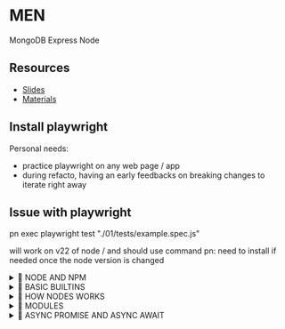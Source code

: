 # MEN
MongoDB Express Node

## Resources
- [Slides](https://github.com/jonasschmedtmann/complete-node-bootcamp/blob/master/theory-lectures.pdf)
- [Materials](https://github.com/jonasschmedtmann/complete-node-bootcamp)

## Install playwright 
Personal needs:
- practice playwright on any web page / app
- during refacto, having an early feedbacks on 
breaking changes to iterate right away

## Issue with playwright
pn exec playwright test "./01/tests/example.spec.js"

will work on v22 of node / and should use command pn:
need to install if needed once the node version is changed


<details>
	<summary>📌 NODE AND NPM</summary>

[✏️ Need to update this Readme Section?](./00_node-and-npm/README.md)

# Node and NPM
JS is in the backend ( node ) and frontend ( browsers )
## Introduction
### What
Runtime for JS development on backend ( embedding V8 )

### Why
- great for web
- single thread based on event driven,non blocking I/O model

### When
Good for:
- API & DB behind it ( preferably NoSQL)
- data streaming ( video streaming )
- real time chat app
- server side web app
- writing same code for backend and frontend
- npm : packages for node
- widely used ( big community )
Not good for:
- app w/ heavy server-side processing(CPU intensive) -> better for php, python

</details>
<details>
	<summary>📌 BASIC BUILTINS</summary>

[✏️ Need to update this Readme Section?](./01_basic-builtins/README.md)

# 01 Basic Built Ins
Node basics sync and async programming dealing with packages ( built-ins mainly )
and tiers ( external ) showing how to work with.

```txt
Folder structure & covered topics 

|__01_sync_async: practice node with sync and async
|__02_server: practice http server and routing
|__03_project: practice http server, routing and templates
```

Starting to work with node involves the terminal.
The terminal in Node is a REPL:
- a `REPL`: read eval print loop 

Workflow:
in terminal:
- `node` will spawn a REPL
- in `REPL` commands and tools:
	- `ctrl + c` kill the REPL
	- `tab`: displays all node available features


## 01 sync and async
Acknowledging sync and sync concepts allowing to identify which should be used
- sync -> blocking event
- async -> non blocking event -> using callbacks

## 02 server
- using `http` built in function
- note server can host thousands of user: need to be careful
on when to use sync and when to use async programming to avoid
impacting the user experience and / or crash app.


## 03 Project - Node Farm
- Using http to create a server and routing
- using templates file to render
	- reading them ( using sync/async prog )
	- injecting data ( custom template render )
	- using tiers package ( how to install packages )


Continuation on:
- writing some js code
- requiring module ( built-in fs )
- program read / write from and to file ( sync async )
- async (blocking) and synchronous (non-blocking) 
	Node being single threaded, blocking code - could impact other users.
	If a process gets too long for user1's request -> all other users
	would wait until it finishes --> this is why it is preferable to use asynchronous

	Non blocking model: callback model present in node due to load process delegation,  
	which is ran in the background and when ready, it call the callback to hook back to the main thread

	--> Callback hell: nested callbacks
	Solutions:
		- ES6 Promises to use
		- or ES8 async await

	- When deciding to deal with sync and async:
	Make sure to know in which scope the code is executed.
	Example:
	- server serving route api - reads the data file in order to provide a response content
		- if it is readFileSync and within the server - this indeed would block the server
		- if it is readFileSync and outside the server: not an issue - it is loaded once then served ( alike cache )

### Practice - Node Farm
*server and templates*

Using http and fs built-in modules: 
- create a server
- align templates with data - js should handle the data "injection"  
- serve templates for each routes
	- overview 
	- unique product
the templates
Acknowledge existing content ( data, html files )
[ http, fs, template, sync, async, module ]

- materials: 
```txt
|___ /dev-data
	|___ data.json
|___ templates
	|___ overview.html
	|___ product.html

```


### Adding tiers library
- involves a package manager ( npm, pnpm, yarn, ...)
- packages versioning: `xx.xx.xx`
	- first `xx`: represents major release that can have breaking changes
	- second `xx`: represents minor release --> new features
	- third `xx`: represents patch releases --> packages fixtures
- install a specific version to project
	```shell
	npm install <package>@<xx.xx.xx>
	pnpm add install <package>@<xx.xx.xx>
	yarn add install <package>@<xx.xx.xx>
	```
- checking updates of packages 
	```npm outdated```
- package.json: stores packaged installed
- deleting a package from project
	```npm uninstall <package-name>```


### Project


</details>
<details>
	<summary>📌 HOW NODES WORKS</summary>

[✏️ Need to update this Readme Section?](./02_how_nodes_works/README.md)

# How Node is working

## Event Loop and Thread Pools
Libuv allowed Node to have event loop and thread pools 
- Node process
	- | Single thread ( where the code is executed ) - sequence of instruction 
		1. | intialize program
		2. | execute top level code
		3. | require modules
		4. | register event callbacks
		5. --> Start event loop
		
		_____________________________________________________________________________________
		|																					|
		|			Node.JS Process															|
		|	_____________________________________											|
		|	|									|											|
		|	|			Single Thread			|											|
		|	|	_____________________________	|		--------- Thread Pool ----------	|
		|	|	|							|	|		|								|	|
		|	|	|		Event Loop 			|___________|	Thread #1		Thread#2	|	|
		|	|	|							|	|		|								|	|
		|	|	|___________________________|	|		|	Thread #3		Thread#4	|	|
		|	|___________________________________|		|_______________________________|	|
		|___________________________________________________________________________________|	

Note: heavy tasks ( not correctly handle in Event Loop ) are delegated to 
other threads called threads pools

Event Loop can offload work there:
- automatically done behind the scene for known works
	- file system APIs ( manipulating content in disk )
	- cryptography ( require computation ~ encryption )
	- compression
	- DNS lookups
- Default number of thread: 4 ( can be more: 128 )

Event Loop execution scope:
	- code within callback function ( non top-top level code )
	- is Event Driven Architecture
		- event are emitted
		- event loop picks them up
		- callback are called when done
	- is built around callback 
	- code within callback function
	- does the orchestration

Event Loop has multiple phases
|--> Each phases has a CallBack Queues
		1. phase for timer callbacks ( setTimeout )
		2. phase for i/o polling & callbacks 
		3. phase setImmediate callbacks
		4. phase for close callback
		-----------------------------------------------------
		5. phase for `process.nextTick()` queue
		6. phase for other microTasks queue ( resolved promises )
	If any callback in one of these phases: they will be   
	executed right after the current phase of the event loop finishes  
	( instead of waiting for the whole event loops to finish ) 

Powerful:
- same thread used for x users -> event loop and its thread delegation   
are great for scalability ( whereas apache / php as a thread per user -> CPU work load )

Dangers to acknowledge:
- single thread must not be blocked
( don't use sync versions of function in `fs`, `crypto`, `zlib` modules in our callbacks )
- no complex calculations ( loops in loops )
- be careful with large json objects
- don't use too complex regular expression ( nested quantifiers )

During phase polling: Event loop is awaiting for things to happen in poll phase:  
- schedule a cb with setImmediate -> the callback will be executed right away 
Pausing the polling phase to handle this/


Reminder - Misleadings:
Acknowledging "tick" is actually an entire loop
- process.nextTick --> process **before** next loop phases
- setImmediate --> process **once per tick** 


### Thread Pools
Certain modules will be natively offloaded by node to a thread pool ( ex: crypto )
There are by default 4 threads pools than can be changed re-assigning the desired size
with the following:
In the code practice -> observe the 4 crypto operation changing the number of thread pools
( ex 1 to 4 ) --> we will observe operation delegated between the number of thread :
- similar delta times groups
- and/or noticeable delta time in ms
`process.env.UV_THREADPOOL_SIZE = 1`

--> when 1 thread: output printing in terminal for crypto operation are
printed - 1 by 1

--> when 2 threads: output printing in terminal for crypto operation are
printed - 2 by 2

--> when 3 threads: output printing in terminal for crypto operation are
printed - a group of 3 at once / then the last one

--> when 4 threads: output printing in terminal for crypto operation are
printed - all 4 print at once

Working with the sync version ( blocking ) -> the work will not be offloaded in thread loop
but processed in main thread



### Events
With Emitters from events ( Observable patterns ) we
can create one or more events listenners.
- Emitter.emit -> trigger the event
- Emitter.on -> listen for the event ( react )
Great to use within a class


### Streams
Used to process ( read and write ) data piece by piece ( chunks )
- without completing the whole read or write operation
- without keeping all the data in memory
Great to process large set of data

#### Type of streams:
Streams used everywhere in Node
Streams are instances of EventEmitter Class
- readable streams: 
	- description: read / consume data
	- examples: http req, fs read streams
	- events: `data` on consume, `end` on ending reading
	- important functions: `pipe()` and `read()`
- writable streams:
	- description: write data
	- examples: http response, fs.write
	- events: `drain` on data chunk and `finish`
	- important functions:  `pipe()` and `write()`
- duplex streams 
	- description: readable and writable streams at the same time
	- examples: websocket
	- events: ❌
	- important functions: ❌
- transform streams 
	- description: stream transforming data as it is red or written
	- examples: zlib gzip creation
	- events: ❌
	- important functions: ❌


In `./03-streams.js`

The route read will encapsulate all approaches: commend / un-comment the one you want
- approach 1: reading file 
- approach 2: reading file as stream
- approach 3: reading file as stream and pipe data


The application of reading stream and using the response stream
- Approach 1: Reading File
	Cannot handle the whole large file at once which can lead to crash the server


- Approach 2: Reading File Stream
	Stream to read file on disk are fast -> the Response Stream can struggle 
	|--> can lead to **overwhelming** the Response Stream ( res.write ) not being able
	to handle incoming data that fast

	--> Known problem called "Back Pressure" : cannot send data nearly as fast  
	as received from file

- Approach 3: Reading File Stream + Pipe operator
	`pipe(<what>)` is available to all readable stream
	fixing the back pressure issue - handling the speed of incoming and out-coming data  
	acting as a controller
	`<what>` can be any be a readable, duplex, transform stream
Definitely more elegant, the pipe handles everything and resolve back pressure problem

Question: can browser create streams too ? 
Yes
```js
const readableStream = new ReadableStream({
  start(controller) {
    controller.enqueue('Hello, world!');
    controller.close();
  }
});

const reader = readableStream.getReader();
reader.read().then(({ done, value }) => {
  if (!done) {
    console.log(value); // Output: Hello, world!
  }
});
```

Ex - case for BLE - is stream ok ? 
```js
navigator.bluetooth.requestDevice({ filters: [{ services: ['battery_service'] }] })
  .then(device => device.gatt.connect())
  .then(server => server.getPrimaryService('battery_service'))
  .then(service => service.getCharacteristic('battery_level'))
  .then(characteristic => {
    const readableStream = new ReadableStream({
      start(controller) {
        characteristic.startNotifications().then(() => {
          characteristic.addEventListener('characteristicvaluechanged', event => {
            const value = event.target.value;
            controller.enqueue(value);
          });
        });
      },
      cancel() {
        characteristic.stopNotifications();
      }
    });
const reader = readableStream.getReader();
    reader.read().then(function process({ done, value }) {
      if (done) {
        console.log('Stream complete');
        return;
      }
      console.log('Received BLE data:', value);
      reader.read().then(process);
    });
  })
  .catch(error => {
    console.error('Error:', error);
  });
```
Ex - FE stream with BLE + piping to request to backend
```js
navigator.bluetooth.requestDevice({ filters: [{ services: ['battery_service'] }] })
  .then(device => device.gatt.connect())
  .then(server => server.getPrimaryService('battery_service'))
  .then(service => service.getCharacteristic('battery_level'))
  .then(characteristic => {
    const readableStream = new ReadableStream({
      start(controller) {
        characteristic.startNotifications().then(() => {
          characteristic.addEventListener('characteristicvaluechanged', event => {
            const value = event.target.value;
            controller.enqueue(value);
          });
        });
      },
      cancel() {
        characteristic.stopNotifications();
      }
    });

    const writableStream = new WritableStream({
      write(chunk) {
        fetch('https://your-backend-endpoint', {
          method: 'POST',
          body: chunk,
          headers: {
            'Content-Type': 'application/octet-stream'
          }
        }).then(response => {
          if (!response.ok) {
            throw new Error('Network response was not ok');
          }
          return response.text();
        }).then(data => {
          console.log('Successfully sent data to backend:', data);
        }).catch(error => {
          console.error('Error sending data to backend:', error);
        });
      },
      close() {
        console.log('Stream complete');
      },
      abort(err) {
        console.error('Stream error:', err);
      }
    });

    readableStream.pipeTo(writableStream)
      .then(() => console.log('Piping complete'))
      .catch(error => console.error('Piping error:', error));
  })
  .catch(error => {
    console.error('Error:', error);
  });


  // backend 
  app.post('/upload', (req, res) => {
  const writableStream = fs.createWriteStream('output.bin');

  req.pipe(writableStream);

  writableStream.on('finish', () => {
    res.status(200).send('File written successfully');
  });

  writableStream.on('error', (err) => {
    console.error('Error writing file:', err);
    res.status(500).send('Error writing file');
  });
});

app.listen(port, () => {
  console.log(`Server listening at http://localhost:${port}`);
});
  ```

</details>
<details>
	<summary>📌 MODULES</summary>

[✏️ Need to update this Readme Section?](./03_modules/README.md)

# Modules
In node, each file is considered to be a separate module
- in commonJS: 
	- `require()` to import 
	- `exports` or `module.exports = {}` to exports
- in esNext: `import`/`export`
- es module file: `.mjs`

## Require behind the scene
1. resolving and loading module
2. wrapping process around the module
3. module code is executed
4. returning module exports
5. entire module is cached

### Resolving / Loading modules
Node recognizes 4 types of modules on importation
Checking with the following steps
1. native built-in core modules load 
2. local/developer module
3. external modules

Path resolving process
1. check with core modules
2. if relative path --> this is a developer modules
3. if no found file --> check for an `index.js` file
4. else -> go within the node module to find the module

### Wrapping
Encapsulate the code so it does not impact other code
Using IFFE - keeping the module private
```js
	(function( exports, require, module, __filename,  __dirname){});

```

### Execution
REPL function execution

### Returning exports
- require function returns exports on the required module
- module.exports is the returned object
- use module.exports to export one single variable ( one class / one function )
- use exports when exporting multiple elements ` exports.add = <fn>`

### Caching
Code is served from caching

### Demo
- `arguments` is a built in variable - by logging we are verifying   
modules are indeed encapsulated
```js

[Arguments] {
  '0': {}, // corresponds to exported content from the module file 
  '1': [Function: require] {
    resolve: [Function: resolve] { paths: [Function: paths] },
    main: {
      id: '.',
      path: '/Users/Lowla/Desktop/CODE/UDEMY/Jonas-Schmedtmann/MEN/03_modules',
      exports: {},
      filename: '/Users/Lowla/Desktop/CODE/UDEMY/Jonas-Schmedtmann/MEN/03_modules/index.js',
      loaded: false,
      children: [],
      paths: [Array]
    },
    extensions: [Object: null prototype] {
      '.js': [Function (anonymous)],
      '.json': [Function (anonymous)],
      '.node': [Function (anonymous)]
    },
    cache: [Object: null prototype] {
      '/Users/Lowla/Desktop/CODE/UDEMY/Jonas-Schmedtmann/MEN/03_modules/index.js': [Object]
    }
  },
  '2': {
    id: '.',
    path: '/Users/Lowla/Desktop/CODE/UDEMY/Jonas-Schmedtmann/MEN/03_modules',
    exports: {},
    filename: '/Users/Lowla/Desktop/CODE/UDEMY/Jonas-Schmedtmann/MEN/03_modules/index.js',
    loaded: false,
    children: [],
    paths: [
      '/Users/Lowla/Desktop/CODE/UDEMY/Jonas-Schmedtmann/MEN/03_modules/node_modules',
      '/Users/Lowla/Desktop/CODE/UDEMY/Jonas-Schmedtmann/MEN/node_modules',
      '/Users/Lowla/Desktop/CODE/UDEMY/Jonas-Schmedtmann/node_modules',
      '/Users/Lowla/Desktop/CODE/UDEMY/node_modules',
      '/Users/Lowla/Desktop/CODE/node_modules',
      '/Users/Lowla/Desktop/node_modules',
      '/Users/Lowla/node_modules',
      '/Users/node_modules',
      '/node_modules'
    ]
  },
  '3': '/Users/Lowla/Desktop/CODE/UDEMY/Jonas-Schmedtmann/MEN/03_modules/index.js',
  '4': '/Users/Lowla/Desktop/CODE/UDEMY/Jonas-Schmedtmann/MEN/03_modules'
}

```

</details>
<details>
	<summary>📌 ASYNC PROMISE AND ASYNC AWAIT</summary>

[✏️ Need to update this Readme Section?](./04_async_promise-and-async-await/README.md)

# Asynchronous JS: Promises and Async Await
Avoiding callback hell

Fetching API 
- api: `https://dog.cee/api/breed/hound/images/random`
- superagent library module to download

## Key takeaways
- Asynchronous code execution will never return a value to the main thread synchronously.
  - All caught data can be used within its asynchronous function execution or promise resolution.
- In promises, instead of nesting promises within promises, they can be flattened by returning the promise. This improves readability and avoids callback hell.
- All asynchronous function signatures will always return a promise.

- Node.js async 1st implementation introduced the **callbacks model**, allowing operations to proceed based on the resolution of the async operation.
- Node.js async 2nd iteration introduced the new `Promise` constructor, providing a leaner way to handle asynchronous returned values by chaining them using `.then` and `.catch`.
- Node.js async 3rd alternative to promises was `util.promisify`.
- Node.js async 4th iteration introduced a better built-in proposition with the `fs/promises` module.
- Node.js async 5th iteration (ES8) introduced the `async`/`await` keywords.
It avoids the use of promise.catch and promise.then 
It encourages to wrap the whole logic with a `try` / `catch` statement
It behave alike synchronous syntax implementation when using `await`: it
pauses the context execution util an rejection or resolution is made, then
pass to the next line
- promise error from an `async` defined function to be caught should mark the promise as rejected = un-resolved,  
this is done only if in the defined <Promise>.catch we `throw` an error

</details>
